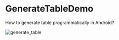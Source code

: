 # GenerateTableDemo
How to generate table programmatically in Android?

![generate_table](https://user-images.githubusercontent.com/46291836/145710390-f120610c-0dd4-459c-bcd5-c771b1a86e7d.gif)
